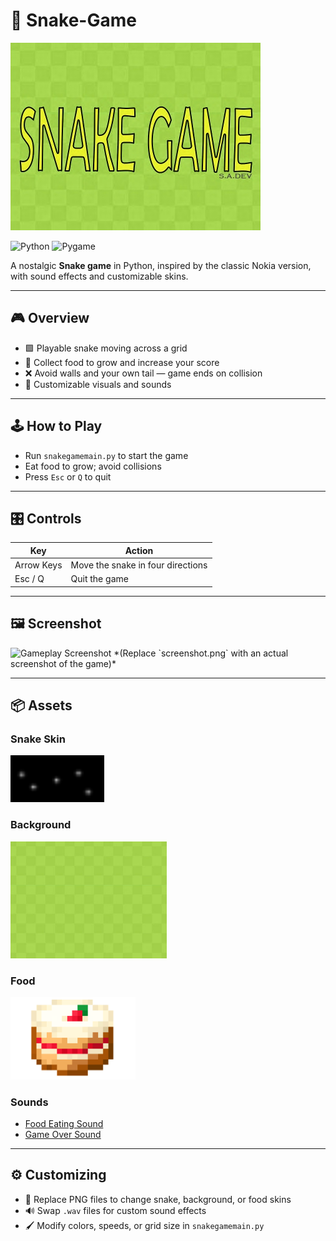 # 🐍 Snake-Game

<img src="thumb.jpg" alt="Game Icon" width="400"/>

![Python](https://img.shields.io/badge/Python-3.x-blue?logo=python) ![Pygame](https://img.shields.io/badge/Pygame-✓-green)

A nostalgic **Snake game** in Python, inspired by the classic Nokia version, with sound effects and customizable skins.  

---

## 🎮 Overview

- 🟩 Playable snake moving across a grid  
- 🍎 Collect food to grow and increase your score  
- ❌ Avoid walls and your own tail — game ends on collision  
- 🎨 Customizable visuals and sounds  

---

## 🕹 How to Play

- Run `snakegamemain.py` to start the game  
- Eat food to grow; avoid collisions  
- Press `Esc` or `Q` to quit  

---

## 🎛 Controls

| Key        | Action                          |
|------------|---------------------------------|
| Arrow Keys | Move the snake in four directions |
| Esc / Q    | Quit the game                   |

---

## 🖼 Screenshot

<img src="screenshot.png" alt="Gameplay Screenshot" width="400"/> 
*(Replace `screenshot.png` with an actual screenshot of the game)*

---

## 📦 Assets

### Snake Skin
<img src="snake_skin.png" alt="Snake Skin" width="150"/>

### Background
<img src="snakebg.png" alt="Background" width="250"/>

### Food
<img src="food_skin.png" alt="Food" width="200"/>

### Sounds
- [Food Eating Sound](food_eat.wav)  
- [Game Over Sound](game_over.wav)  

---

## ⚙️ Customizing

- 🎨 Replace PNG files to change snake, background, or food skins  
- 🔊 Swap `.wav` files for custom sound effects  
- 🖌 Modify colors, speeds, or grid size in `snakegamemain.py`

